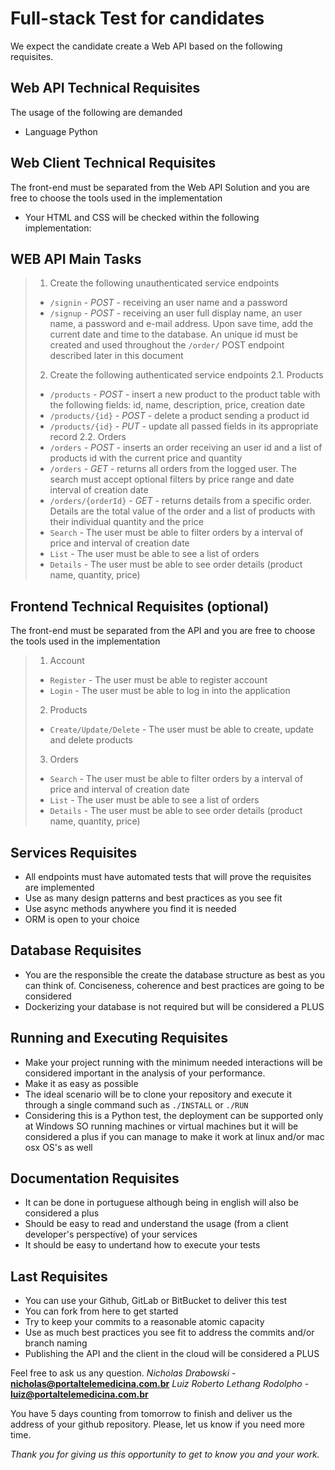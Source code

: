# Full-stack Test for candidates

We expect the candidate create a Web API based on the following requisites.

## Web API Technical Requisites

The usage of the following are demanded
- Language Python

## Web Client Technical Requisites
The front-end must be separated from the Web API Solution and you are free to choose the tools used in the implementation
- Your HTML and CSS will be checked within the following implementation:


## WEB API Main Tasks
> 1. Create the following unauthenticated service endpoints
>  * `/signin` - *POST* - receiving an user name and a password
>  * `/signup` - *POST* - receiving an user full display name, an user name, a password and e-mail address. Upon save time, add the current date and time to the database. An unique id must be created and used throughout the `/order/` POST endpoint described later in this document
> 2. Create the following authenticated service endpoints
> 2.1. Products
>  * `/products` - *POST* - insert a new product to the product table with the following fields: id, name, description, price, creation date
>  * `/products/{id}` - *POST* - delete a product sending a product id
>  * `/products/{id}` - *PUT* - update all passed fields in its appropriate record
> 2.2. Orders
>  * `/orders` - *POST* - inserts an order receiving an user id and a list of products id with the current price and quantity
>  * `/orders` - *GET* - returns all orders from the logged user. The search must accept optional filters by price range and date interval of creation date
>  * `/orders/{orderId}` - *GET* - returns details from a specific order. Details are the total value of the order and a list of products with their individual quantity and the price
>  * `Search` - The user must be able to filter orders by a interval of price and interval of creation date
>  * `List` - The user must be able to see a list of orders
>  * `Details` - The user must be able to see order details (product name, quantity, price)

## Frontend Technical Requisites (optional)
The front-end must be separated from the API and you are free to choose the tools used in the implementation
> 1. Account
>  * `Register` - The user must be able to register account
>  * `Login` - The user must be able to log in into the application
> 2. Products
>  * `Create/Update/Delete` - The user must be able to create, update and delete products
> 3. Orders
>  * `Search` - The user must be able to filter orders by a interval of price and interval of creation date
>  * `List` - The user must be able to see a list of orders
>  * `Details` - The user must be able to see order details (product name, quantity, price)

## Services Requisites
- All endpoints must have automated tests that will prove the requisites are implemented
- Use as many design patterns and best practices as you see fit
- Use async methods anywhere you find it is needed
- ORM is open to your choice

## Database Requisites
- You are the responsible the create the database structure as best as you can think of. Conciseness, coherence and best practices are going to be considered
- Dockerizing your database is not required but will be considered a PLUS

## Running and Executing Requisites
- Make your project running with the minimum needed interactions will be considered important in the analysis of your performance.
- Make it as easy as possible
- The ideal scenario will be to clone your repository and execute it through a single command such as `./INSTALL` or `./RUN`
- Considering this is a Python test, the deployment can be supported only at Windows SO running machines or virtual machines but it will be considered a plus if you can manage to make it work at linux and/or mac osx OS's as well

## Documentation Requisites
- It can be done in portuguese although being in english will also be considered a plus
- Should be easy to read and understand the usage (from a client developer's perspective) of your services
- It should be  easy to undertand how to execute your tests

## Last Requisites
- You can use your Github, GitLab or BitBucket to deliver this test
- You can fork from here to get started
- Try to keep your commits to a reasonable atomic capacity
- Use as much best practices you see fit to address the commits and/or branch naming
- Publishing the API and the client in the cloud will be considered a PLUS


Feel free to ask us any question.
*Nicholas Drabowski* - **nicholas@portaltelemedicina.com.br**
*Luiz Roberto Lethang Rodolpho* - **luiz@portaltelemedicina.com.br**

You have 5 days counting from tomorrow to finish and deliver us the address of your github repository. Please, let us know if you need more time.



*Thank you for giving us this opportunity to get to know you and your work.*
